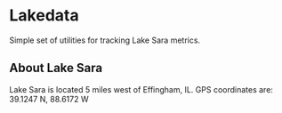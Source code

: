 # Lakedata

Simple set of utilities for tracking Lake Sara metrics.

## About Lake Sara

Lake Sara is located 5 miles west of Effingham, IL. GPS coordinates are: 39.1247 N, 88.6172 W

